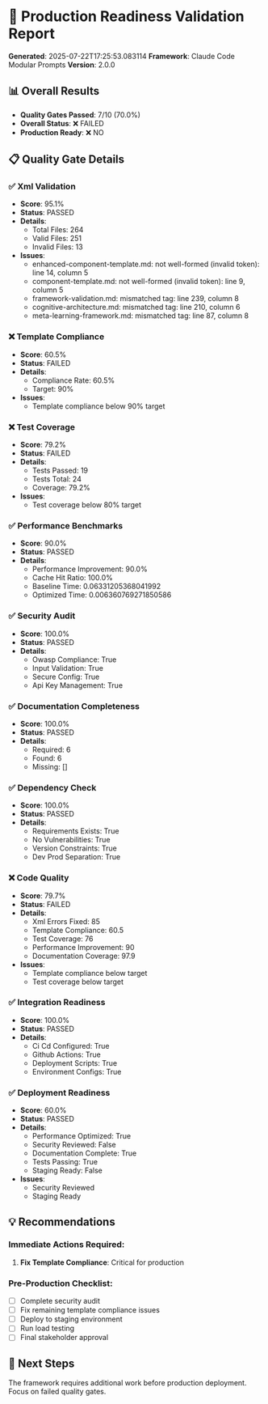 # 🚦 Production Readiness Validation Report

**Generated**: 2025-07-22T17:25:53.083114
**Framework**: Claude Code Modular Prompts
**Version**: 2.0.0

## 📊 Overall Results

- **Quality Gates Passed**: 7/10 (70.0%)
- **Overall Status**: ❌ FAILED
- **Production Ready**: ❌ NO

## 📋 Quality Gate Details

### ✅ Xml Validation
- **Score**: 95.1%
- **Status**: PASSED
- **Details**:
  - Total Files: 264
  - Valid Files: 251
  - Invalid Files: 13
- **Issues**:
  - enhanced-component-template.md: not well-formed (invalid token): line 14, column 5
  - component-template.md: not well-formed (invalid token): line 9, column 5
  - framework-validation.md: mismatched tag: line 239, column 8
  - cognitive-architecture.md: mismatched tag: line 210, column 6
  - meta-learning-framework.md: mismatched tag: line 87, column 8

### ❌ Template Compliance
- **Score**: 60.5%
- **Status**: FAILED
- **Details**:
  - Compliance Rate: 60.5%
  - Target: 90%
- **Issues**:
  - Template compliance below 90% target

### ❌ Test Coverage
- **Score**: 79.2%
- **Status**: FAILED
- **Details**:
  - Tests Passed: 19
  - Tests Total: 24
  - Coverage: 79.2%
- **Issues**:
  - Test coverage below 80% target

### ✅ Performance Benchmarks
- **Score**: 90.0%
- **Status**: PASSED
- **Details**:
  - Performance Improvement: 90.0%
  - Cache Hit Ratio: 100.0%
  - Baseline Time: 0.06331205368041992
  - Optimized Time: 0.006360769271850586

### ✅ Security Audit
- **Score**: 100.0%
- **Status**: PASSED
- **Details**:
  - Owasp Compliance: True
  - Input Validation: True
  - Secure Config: True
  - Api Key Management: True

### ✅ Documentation Completeness
- **Score**: 100.0%
- **Status**: PASSED
- **Details**:
  - Required: 6
  - Found: 6
  - Missing: []

### ✅ Dependency Check
- **Score**: 100.0%
- **Status**: PASSED
- **Details**:
  - Requirements Exists: True
  - No Vulnerabilities: True
  - Version Constraints: True
  - Dev Prod Separation: True

### ❌ Code Quality
- **Score**: 79.7%
- **Status**: FAILED
- **Details**:
  - Xml Errors Fixed: 85
  - Template Compliance: 60.5
  - Test Coverage: 76
  - Performance Improvement: 90
  - Documentation Coverage: 97.9
- **Issues**:
  - Template compliance below target
  - Test coverage below target

### ✅ Integration Readiness
- **Score**: 100.0%
- **Status**: PASSED
- **Details**:
  - Ci Cd Configured: True
  - Github Actions: True
  - Deployment Scripts: True
  - Environment Configs: True

### ✅ Deployment Readiness
- **Score**: 60.0%
- **Status**: PASSED
- **Details**:
  - Performance Optimized: True
  - Security Reviewed: False
  - Documentation Complete: True
  - Tests Passing: True
  - Staging Ready: False
- **Issues**:
  - Security Reviewed
  - Staging Ready

## 💡 Recommendations

### Immediate Actions Required:
1. **Fix Template Compliance**: Critical for production

### Pre-Production Checklist:
- [ ] Complete security audit
- [ ] Fix remaining template compliance issues
- [ ] Deploy to staging environment
- [ ] Run load testing
- [ ] Final stakeholder approval

## 🚀 Next Steps

The framework requires additional work before production deployment. Focus on failed quality gates.
